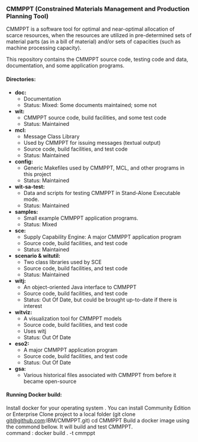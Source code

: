 ### CMMPPT (Constrained Materials Management and Production Planning Tool)
CMMPPT is a software tool for optimal and near-optimal allocation of scarce resources, when the resources are utilized in pre-determined sets of material parts (as in a bill of material) and/or sets of capacities (such as machine processing capacity).

This repository contains the CMMPPT source code, testing code and data, documentation, and some application programs.

#### Directories:

* **doc:**
  * Documentation
  * Status: Mixed: Some documents maintained; some not
* **wit:**
  * CMMPPT source code, build facilities, and some test code
  * Status: Maintained
* **mcl:**
  * Message Class Library
  * Used by CMMPPT for issuing messages (textual output)
  * Source code, build facilities, and test code
  * Status: Maintained
* **config:**
  * Generic Makefiles used by CMMPPT, MCL, and other programs in this project
  * Status: Maintained
* **wit-sa-test:**
  * Data and scripts for testing CMMPPT in Stand-Alone Executable mode.
  * Status: Maintained
* **samples:**
  * Small example CMMPPT application programs.
  * Status: Mixed
* **sce:**
  * Supply Capability Engine: A major CMMPPT application program
  * Source code, build facilities, and test code
  * Status: Maintained
* **scenario & witutil:**
  * Two class libraries used by SCE
  * Source code, build facilities, and test code
  * Status: Maintained
* **witj:**
  * An object-oriented Java interface to CMMPPT
  * Source code, build facilities, and test code
  * Status: Out Of Date, but could be brought up-to-date if there is interest
* **witviz:**
  * A visualization tool for CMMPPT models
  * Source code, build facilities, and test code
  * Uses witj
  * Status: Out Of Date
* **eso2:**
  * A major CMMPPT application program
  * Source code, build facilities, and test code
  * Status: Out Of Date
* **gsa:**
  * Various historical files associated with CMMPPT from before it became open-source

#### Running Docker build:

Install docker for your operating system . You can install Community Edition or Enterprise
Clone project to a local folder (git clone git@github.com:IBM/CMMPPT.git)
cd CMMPPT
Build a docker image using the commond bellow. It will build and test CMMPPT.  
   command : docker build . -t cmmppt



